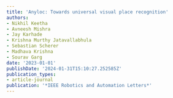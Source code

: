```yaml
---
title: 'Anyloc: Towards universal visual place recognition'
authors:
- Nikhil Keetha
- Avneesh Mishra
- Jay Karhade
- Krishna Murthy Jatavallabhula
- Sebastian Scherer
- Madhava Krishna
- Sourav Garg
date: '2023-01-01'
publishDate: '2024-01-31T15:10:27.252585Z'
publication_types:
- article-journal
publication: '*IEEE Robotics and Automation Letters*'
---
```

